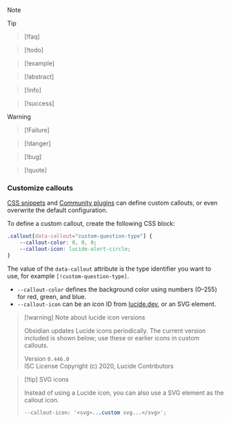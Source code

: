 > [!note]

> [!tip]

> [!faq]

> [!todo]

> [!example]

> [!abstract]

> [!info]

> [!success]

> [!Warning]

> [!Failure]

> [!danger]

> [!bug]

> [!quote]


### Customize callouts

[CSS snippets](https://help.obsidian.md/snippets) and [Community plugins](https://help.obsidian.md/community-plugins) can define custom callouts, or even overwrite the default configuration.

To define a custom callout, create the following CSS block:

```css
.callout[data-callout="custom-question-type"] {
    --callout-color: 0, 0, 0;
    --callout-icon: lucide-alert-circle;
}
```

The value of the `data-callout` attribute is the type identifier you want to use, for example `[!custom-question-type]`.

- `--callout-color` defines the background color using numbers (0–255) for red, green, and blue.
- `--callout-icon` can be an icon ID from [lucide.dev](https://lucide.dev), or an SVG element.

> [!warning] Note about lucide icon versions
>
> Obsidian updates Lucide icons periodically. The current version included is shown below; use these or earlier icons in custom callouts.  
>
> Version `0.446.0`  
> ISC License
> Copyright (c) 2020, Lucide Contributors

> [!tip] SVG icons
>
> Instead of using a Lucide icon, you can also use a SVG element as the callout icon.
>
> ```css
> --callout-icon: '<svg>...custom svg...</svg>';
> ```

